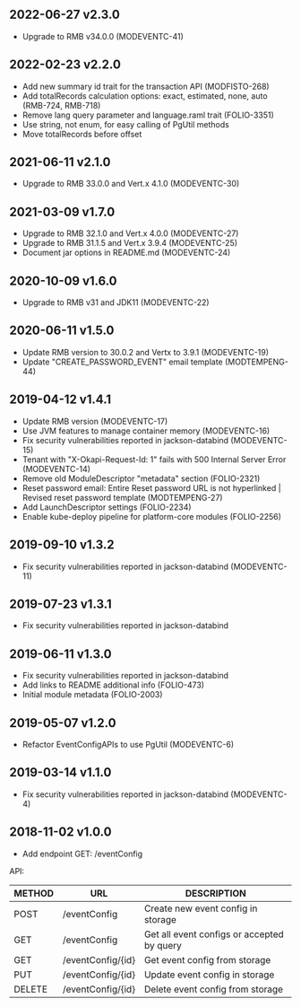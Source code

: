 ## 2022-06-27 v2.3.0
* Upgrade to RMB v34.0.0 (MODEVENTC-41)

## 2022-02-23 v2.2.0
* Add new summary id trait for the transaction API (MODFISTO-268)
* Add totalRecords calculation options: exact, estimated, none, auto (RMB-724, RMB-718)
* Remove lang query parameter and language.raml trait (FOLIO-3351)
* Use string, not enum, for easy calling of PgUtil methods
* Move totalRecords before offset

## 2021-06-11 v2.1.0
 * Upgrade to RMB 33.0.0 and Vert.x 4.1.0 (MODEVENTC-30)

## 2021-03-09 v1.7.0
 * Upgrade to RMB 32.1.0 and Vert.x 4.0.0 (MODEVENTC-27)
 * Upgrade to RMB 31.1.5 and Vert.x 3.9.4 (MODEVENTC-25)
 * Document jar options in README.md (MODEVENTC-24)

## 2020-10-09 v1.6.0
 * Upgrade to RMB v31 and JDK11 (MODEVENTC-22)
 
## 2020-06-11 v1.5.0
 * Update RMB version to 30.0.2 and Vertx to 3.9.1 (MODEVENTC-19)
 * Update "CREATE_PASSWORD_EVENT" email template (MODTEMPENG-44)
 
## 2019-04-12 v1.4.1
 * Update RMB version (MODEVENTC-17)
 * Use JVM features to manage container memory (MODEVENTC-16)
 * Fix security vulnerabilities reported in jackson-databind (MODEVENTC-15)
 * Tenant with "X-Okapi-Request-Id: 1" fails with 500 Internal Server Error (MODEVENTC-14)
 * Remove old ModuleDescriptor "metadata" section (FOLIO-2321)
 * Reset password email: Entire Reset password URL is not hyperlinked | Revised reset password template (MODTEMPENG-27)
 * Add LaunchDescriptor settings  (FOLIO-2234)
 * Enable kube-deploy pipeline for platform-core modules (FOLIO-2256)

## 2019-09-10 v1.3.2
 * Fix security vulnerabilities reported in jackson-databind (MODEVENTC-11)

## 2019-07-23 v1.3.1
 * Fix security vulnerabilities reported in jackson-databind

## 2019-06-11 v1.3.0
 * Fix security vulnerabilities reported in jackson-databind
 * Add links to README additional info (FOLIO-473)
 * Initial module metadata (FOLIO-2003)

## 2019-05-07 v1.2.0
 * Refactor EventConfigAPIs to use PgUtil (MODEVENTC-6)

## 2019-03-14 v1.1.0
 * Fix security vulnerabilities reported in jackson-databind (MODEVENTC-4)
 
## 2018-11-02 v1.0.0
 * Add endpoint GET: /eventConfig  
 
  API: 
  
  | METHOD |  URL                          | DESCRIPTION                                                       |
  |--------|-------------------------------|-------------------------------------------------------------------|
  | POST   | /eventConfig                  | Create new event config in storage                                |
  | GET    | /eventConfig                  | Get all event configs or accepted by query                        |
  | GET    | /eventConfig/{id}             | Get event config from storage                                     |
  | PUT    | /eventConfig/{id}             | Update event config in storage                                    |
  | DELETE | /eventConfig/{id}             | Delete event config from storage                                  |
